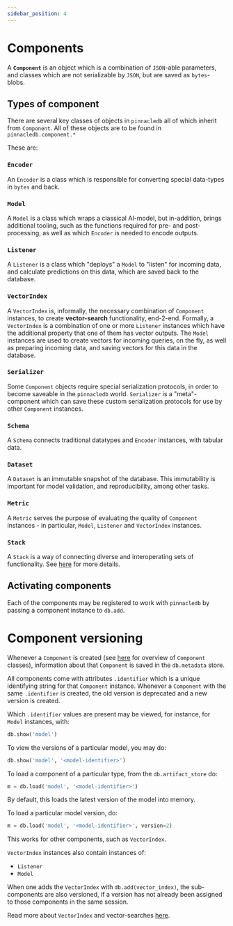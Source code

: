 ```yaml
---
sidebar_position: 4
---
```


# Components

A **`Component`** is an object which is a combination of `JSON`-able parameters, and classes which are not 
serializable by `JSON`, but are saved as `bytes`-blobs.

## Types of component

There are several key classes of objects in `pinnacledb` all of which inherit from `Component`.
All of these objects are to be found in `pinnacledb.component.*`

These are:

### `Encoder`

An `Encoder` is a class which is responsible for converting special data-types in `bytes` and back.

### `Model`

A `Model` is a class which wraps a classical AI-model, but in-addition, brings additional tooling, such as the functions required 
for pre- and post-processing, as well as which `Encoder` is needed to encode outputs.

### `Listener`

A `Listener` is a class which "deploys" a `Model` to "listen" for incoming data, and calculate predictions on this data, which 
are saved back to the database.

### `VectorIndex`

A `VectorIndex` is, informally, the necessary combination of `Component` instances, to create **vector-search** functionality, end-2-end.
Formally, a `VectorIndex` is a combination of one or more `Listener` instances which have the additional property that one of them has 
vector outputs. The `Model` instances are used to create vectors for incoming queries, on the fly, as well as preparing incoming data, and
saving vectors for this data in the database.

### `Serializer`

Some `Component` objects require special serialization protocols, in order to become saveable in the `pinnacledb` world.
`Serializer` is a "meta"-component which can save these custom serialization protocols for use by other `Component` instances.

### `Schema`

A `Schema` connects traditional datatypes and `Encoder` instances, with tabular data.

### `Dataset`

A `Dataset` is an immutable snapshot of the database. This immutability is important for model validation, and reproducibility,
among other tasks.

### `Metric`

A `Metric` serves the purpose of evaluating the quality of `Component` instances - in particular, `Model`, `Listener` and `VectorIndex` 
instances.

### `Stack`

A `Stack` is a way of connecting diverse and interoperating sets of functionality. See [here](../walkthrough/creating_stacks_of_functionality) for more details.

## Activating components

Each of the components may be registered to work with `pinnacledb` by passing a component instance to `db.add`.

# Component versioning

Whenever a `Component` is created (see [here](../fundamentals/component_abstraction.md) for overview of `Component` classes),
information about that `Component` is saved in the `db.metadata` store.

All components come with attributes `.identifier` which is a unique identifying string for that `Component` instance.
Whenever a `Component` with the same `.identifier` is created, the old version is deprecated and a new version is created.

Which `.identifier` values are present may be viewed, for instance, for `Model` instances, with:

```python
db.show('model')
```

To view the versions of a particular model, you may do:

```python
db.show('model', '<model-identifier>')
```

To load a component of a particular type, from the `db.artifact_store` do:

```python
m = db.load('model', '<model-identifier>')
```

By default, this loads the latest version of the model into memory.

To load a particular model version, do:

```python
m = db.load('model', '<model-identifier>', version=2)
```

This works for other components, such as `VectorIndex`.

`VectorIndex` instances also contain instances of:

- `Listener`
- `Model`

When one adds the `VectorIndex` with `db.add(vector_index)`, 
the sub-components are also versioned, if a version has not already 
been assigned to those components in the same session.

Read more about `VectorIndex` and vector-searches [here](../walkthrough/vector_search.md).
